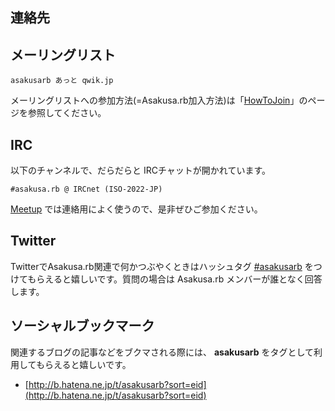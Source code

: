 ## 連絡先

## メーリングリスト

    asakusarb あっと qwik.jp

メーリングリストへの参加方法(=Asakusa.rb加入方法)は「[HowToJoin](HowToJoin.html)」のページを参照してください。

## IRC

以下のチャンネルで、だらだらと IRCチャットが開かれています。

    #asakusa.rb @ IRCnet (ISO-2022-JP)

[Meetup](Meetup.html) では連絡用によく使うので、是非ぜひご参加ください。

## Twitter

TwitterでAsakusa.rb関連で何かつぶやくときはハッシュタグ [#asakusarb](https://twitter.com/search?q=asakusarb) をつけてもらえると嬉しいです。質問の場合は Asakusa.rb メンバーが誰となく回答します。

## ソーシャルブックマーク

関連するブログの記事などをブクマされる際には、 **asakusarb** をタグとして利用してもらえると嬉しいです。

- [http://b.hatena.ne.jp/t/asakusarb?sort=eid](http://b.hatena.ne.jp/t/asakusarb?sort=eid)
